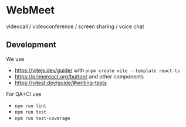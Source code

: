 # WebMeet

videocall / videoconference / screen sharing / voice chat

## Development

We use 

* https://vitejs.dev/guide/ with ```pnpm create vite --template react-ts```
* https://primereact.org/button/ and other components
* https://vitest.dev/guide/#writing-tests

For QA+CI use

* ```npm run lint```
* ```npm run test```
* ```npm run test-coverage```



